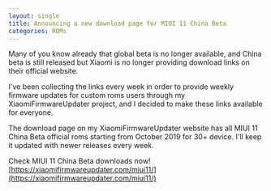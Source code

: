 ```yaml
---
layout: single
title: Announcing a new download page for MIUI 11 China Beta
categories: ROMs
---
```


Many of you know already that global beta is no longer available, and China beta is still released but Xiaomi is no longer providing download links on their official website.

I've been collecting the links every week in order to provide weekly firmware updates for custom roms users through my XiaomiFirmwareUpdater project, and I decided to make these links available for everyone.

The download page on my XiaomiFirmwareUpdater website has all MIUI 11 China Beta official roms starting from October 2019 for 30+ device. I'll keep it updated with newer releases every week.

Check MIUI 11 China Beta downloads now! [https://xiaomifirmwareupdater.com/miui11/](https://xiaomifirmwareupdater.com/miui11/)
